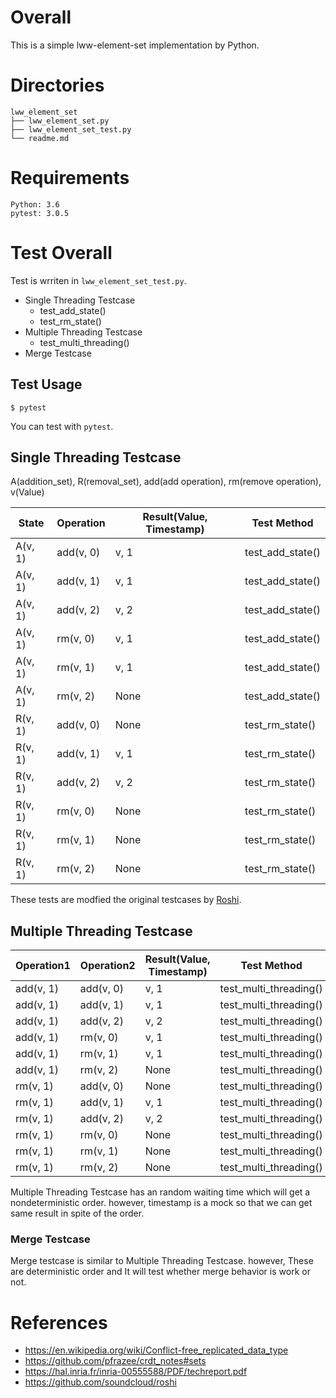 # Overall
This is a simple lww-element-set implementation by Python.

# Directories
```shell
lww_element_set
├── lww_element_set.py
├── lww_element_set_test.py
└── readme.md
```

# Requirements
```
Python: 3.6
pytest: 3.0.5
```

# Test Overall
Test is wrriten in `lww_element_set_test.py`.
- Single Threading Testcase
    - test_add_state()
    - test_rm_state()
- Multiple Threading Testcase
  - test_multi_threading()
- Merge Testcase

## Test Usage

```
$ pytest
```

You can test with `pytest`.



## Single Threading Testcase

A(addition_set), R(removal_set), add(add operation), rm(remove operation), v(Value)

| State   | Operation | Result(Value, Timestamp) | Test Method      |
| ------- | --------- | ------------------------ | ---------------- |
| A(v, 1) | add(v, 0) | v, 1                     | test_add_state() |
| A(v, 1) | add(v, 1) | v, 1                     | test_add_state() |
| A(v, 1) | add(v, 2) | v, 2                     | test_add_state() |
| A(v, 1) | rm(v, 0)  | v, 1                     | test_add_state() |
| A(v, 1) | rm(v, 1)  | v, 1                     | test_add_state() |
| A(v, 1) | rm(v, 2)  | None                     | test_add_state() |
| R(v, 1) | add(v, 0) | None                     | test_rm_state()  |
| R(v, 1) | add(v, 1) | v, 1                     | test_rm_state()  |
| R(v, 1) | add(v, 2) | v, 2                     | test_rm_state()  |
| R(v, 1) | rm(v, 0)  | None                     | test_rm_state()  |
| R(v, 1) | rm(v, 1)  | None                     | test_rm_state()  |
| R(v, 1) | rm(v, 2)  | None                     | test_rm_state()  |

These tests are modfied the original testcases by [Roshi](https://github.com/soundcloud/roshi).

## Multiple Threading Testcase

| Operation1 | Operation2 | Result(Value, Timestamp) | Test Method            |
| ---------- | ---------- | ------------------------ | ---------------------- |
| add(v, 1)  | add(v, 0)  | v, 1                     | test_multi_threading() |
| add(v, 1)  | add(v, 1)  | v, 1                     | test_multi_threading() |
| add(v, 1)  | add(v, 2)  | v, 2                     | test_multi_threading() |
| add(v, 1)  | rm(v, 0)   | v, 1                     | test_multi_threading() |
| add(v, 1)  | rm(v, 1)   | v, 1                     | test_multi_threading() |
| add(v, 1)  | rm(v, 2)   | None                     | test_multi_threading() |
| rm(v, 1)   | add(v, 0)  | None                     | test_multi_threading() |
| rm(v, 1)   | add(v, 1)  | v, 1                     | test_multi_threading() |
| rm(v, 1)   | add(v, 2)  | v, 2                     | test_multi_threading() |
| rm(v, 1)   | rm(v, 0)   | None                     | test_multi_threading() |
| rm(v, 1)   | rm(v, 1)   | None                     | test_multi_threading() |
| rm(v, 1)   | rm(v, 2)   | None                     | test_multi_threading() |

Multiple Threading Testcase has an random waiting time which will get a nondeterministic order.
however, timestamp is a mock so that we can get same result in spite of the order.



### Merge Testcase

Merge testcase is similar to Multiple Threading Testcase. however, These are deterministic order and It will test whether merge behavior is work or not.



# References
- https://en.wikipedia.org/wiki/Conflict-free_replicated_data_type
- https://github.com/pfrazee/crdt_notes#sets
- https://hal.inria.fr/inria-00555588/PDF/techreport.pdf
- https://github.com/soundcloud/roshi